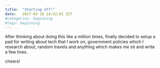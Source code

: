 ```yaml
---
title:  "Starting off!"
date:   2017-03-18 14:32:01 IST
#categories: beginning 
#tags: beginning
---
```


After thinking about doing this like a million times, finally decided to setup a pad for writing about tech that I work on, government policies which I research about, random travels and anything which makes me sit and write a few lines. 

cheers! 
